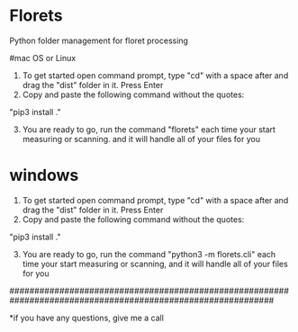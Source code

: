 # Florets
Python folder management for floret processing

#mac OS or Linux
1) To get started open command prompt, type "cd" with a space after and drag the "dist" folder in it. Press Enter
2) Copy and paste the following command without the quotes:

"pip3 install ."

3) You are ready to go, run the command "florets" each time your start measuring or scanning.
and it will handle all of your files for you


# windows
1) To get started open command prompt, type "cd" with a space after and drag the "dist" folder in it. Press Enter
2) Copy and paste the following command without the quotes:

"pip3 install ."

3) You are ready to go, run the command "python3 -m florets.cli" each time your start measuring or scanning,
and it will handle all of your files for you




#############################################################################################################

*if you have any questions, give me a call
